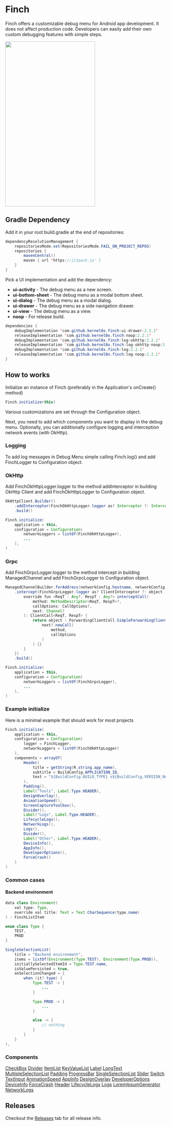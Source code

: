 # Finch
Finch offers a customizable debug menu for Android app development. It does not affect production code. Developers can easily add their own custom debugging features with simple steps.

<img src="assets/finch.gif" width="282" height="518"/>

## Gradle Dependency

Add it in your root build.gradle at the end of repositories:

````java
dependencyResolutionManagement {
    repositoriesMode.set(RepositoriesMode.FAIL_ON_PROJECT_REPOS)
    repositories {
        mavenCentral()
        maven { url 'https://jitpack.io' }
    }
}
````

Pick a UI implementation and add the dependency:
* **ui-activity** - The debug menu as a new screen.
* **ui-bottom-sheet** - The debug menu as a modal bottom sheet.
* **ui-dialog** - The debug menu as a modal dialog.
* **ui-drawer** - The debug menu as a side navigation drawer.
* **ui-view** - The debug menu as a view.
* **noop** - For release build.

````java
dependencies {
    debugImplementation 'com.github.kernel0x.finch:ui-drawer:2.2.1'
    releaseImplementation 'com.github.kernel0x.finch:noop:2.2.1'
    debugImplementation 'com.github.kernel0x.finch:log-okhttp:2.2.1'
    releaseImplementation 'com.github.kernel0x.finch:log-okhttp-noop:2.2.1'
    debugImplementation 'com.github.kernel0x.finch:log:2.2.1'
    releaseImplementation 'com.github.kernel0x.finch:log-noop:2.2.1'
}
````

## How to works

Initialize an instance of Finch (preferably in the Application's onCreate() method)
````java
Finch.initialize(this)
````
Various customizations are set through the Configuration object.

Next, you need to add which components you want to display in the debug menu. Optionally, you can additionally configure logging and interception network events (with OkHttp).

### Logging

To add log messages in Debug Menu simple calling Finch.log() and add FinchLogger to Configuration object.

### OkHttp

Add FinchOkHttpLogger.logger to the method addInterceptor in building OkHttp Client and add FinchOkHttpLogger to Configuration object.

```java
OkHttpClient.Builder()
    .addInterceptor(FinchOkHttpLogger.logger as? Interceptor ?: Interceptor { it.proceed(it.request()) })
    .build()
```
```java
Finch.initialize(
    application = this,
    configuration = Configuration(
        networkLoggers = listOf(FinchOkHttpLogger),
        ...
    ),
)
```

### Grpc

Add FinchGrpcLogger.logger to the method intercept in building ManagedChannel and add FinchGrpcLogger to Configuration object.

```java
ManagedChannelBuilder.forAddress(networkConfig.hostname, networkConfig.port)
    .intercept(FinchGrpcLogger.logger as? ClientInterceptor ?: object : ClientInterceptor {
        override fun <ReqT : Any?, RespT : Any?> interceptCall(
            method: MethodDescriptor<ReqT, RespT>?,
            callOptions: CallOptions?,
            next: Channel?
        ): ClientCall<ReqT, RespT> {
            return object : ForwardingClientCall.SimpleForwardingClientCall<ReqT, RespT>(
                next?.newCall(
                    method,
                    callOptions
                )
            ) {}
        }
    })
    .build()
```
```java
Finch.initialize(
    application = this,
    configuration = Configuration(
        networkLoggers = listOf(FinchGrpcLogger),
        ...
    ),
)
```

### Example initialize

Here is a minimal example that should work for most projects

```java
Finch.initialize(
    application = this,
    configuration = Configuration(
        logger = FinchLogger,
        networkLoggers = listOf(FinchOkHttpLogger)
    ),
    components = arrayOf(
        Header(
            title = getString(R.string.app_name),
            subtitle = BuildConfig.APPLICATION_ID,
            text = "${BuildConfig.BUILD_TYPE} v${BuildConfig.VERSION_NAME} (${BuildConfig.VERSION_CODE})"
        ),
        Padding(),
        Label("Tools", Label.Type.HEADER),
        DesignOverlay(),
        AnimationSpeed(),
        ScreenCaptureToolbox(),
        Divider(),
        Label("Logs", Label.Type.HEADER),
        LifecycleLogs(),
        NetworkLogs(),
        Logs(),
        Divider(),
        Label("Other", Label.Type.HEADER),
        DeviceInfo(),
        AppInfo(),
        DeveloperOptions(),
        ForceCrash()
    )
)
```

### Common cases

#### Backend environment
```java
data class Environment(
    val type: Type,
    override val title: Text = Text.CharSequence(type.name)
) : FinchListItem

enum class Type {
    TEST,
    PROD
}
```
```java
SingleSelectionList(
    title = "Backend environment",
    items = listOf(Environment(Type.TEST), Environment(Type.PROD)),
    initiallySelectedItemId = Type.TEST.name,
    isValuePersisted = true,
    onSelectionChanged = {
        when (it?.type) {
            Type.TEST -> {
                ...
            }

            Type.PROD -> {
                ...
            }

            else -> {
                // nothing
            }
        }
    }
),
```


### Components
[CheckBox](/common/src/main/java/com/kernel/finch/components/CheckBox.kt)
[Divider](/common/src/main/java/com/kernel/finch/components/Divider.kt)
[ItemList](/common/src/main/java/com/kernel/finch/components/ItemList.kt)
[KeyValueList](/common/src/main/java/com/kernel/finch/components/KeyValueList.kt)
[Label](/common/src/main/java/com/kernel/finch/components/Label.kt)
[LongText](/common/src/main/java/com/kernel/finch/components/LongText.kt)
[MultipleSelectionList](/common/src/main/java/com/kernel/finch/components/MultipleSelectionList.kt)
[Padding](/common/src/main/java/com/kernel/finch/components/Padding.kt)
[ProgressBar](/common/src/main/java/com/kernel/finch/components/ProgressBar.kt)
[SingleSelectionList](/common/src/main/java/com/kernel/finch/components/SingleSelectionList.kt)
[Slider](/common/src/main/java/com/kernel/finch/components/Slider.kt)
[Switch](/common/src/main/java/com/kernel/finch/components/Switch.kt)
[TextInput](/common/src/main/java/com/kernel/finch/components/TextInput.kt)
[AnimationSpeed](/common/src/main/java/com/kernel/finch/components/special/AnimationSpeed.kt)
[AppInfo](/common/src/main/java/com/kernel/finch/components/special/AppInfo.kt)
[DesignOverlay](/common/src/main/java/com/kernel/finch/components/special/DesignOverlay.kt)
[DeveloperOptions](/common/src/main/java/com/kernel/finch/components/special/DeveloperOptions.kt)
[DeviceInfo](/common/src/main/java/com/kernel/finch/components/special/DeviceInfo.kt)
[ForceCrash](/common/src/main/java/com/kernel/finch/components/special/ForceCrash.kt)
[Header](/common/src/main/java/com/kernel/finch/components/special/Header.kt)
[LifecycleLogs](/common/src/main/java/com/kernel/finch/components/special/LifecycleLogs.kt)
[Logs](/common/src/main/java/com/kernel/finch/components/special/Logs.kt)
[LoremIpsumGenerator](/common/src/main/java/com/kernel/finch/components/special/LoremIpsumGenerator.kt)
[NetworkLogs](/common/src/main/java/com/kernel/finch/components/special/NetworkLogs.kt)

## Releases

Checkout the [Releases](https://github.com/kernel0x/finch/releases) tab for all release info.
